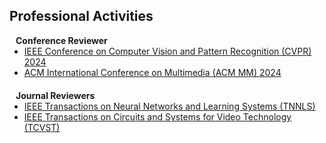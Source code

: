 ## Professional Activities

<h4 style="margin:0 10px 0;">Conference Reviewer</h4>

<ul style="margin:0 0 20px;">
  <li><a href="https://cvpr.thecvf.com/Conferences/2024"><autocolor>IEEE Conference on Computer Vision and Pattern Recognition (CVPR) 2024</autocolor></a></li>
  <li><a href="https://2024.acmmm.org/"><autocolor>ACM International Conference on Multimedia (ACM MM) 2024</autocolor></a></li>
</ul>
 
<h4 style="margin:0 10px 0;">Journal Reviewers</h4>

<ul style="margin:0 0 20px;">
  <li><a href="https://cis.ieee.org/publications/t-neural-networks-and-learning-systems"><autocolor>IEEE Transactions on Neural Networks and Learning Systems (TNNLS)</autocolor></a></li>
  <li><a href="https://ieee-cas.org/publication/tcsvt"><autocolor>IEEE Transactions on Circuits and Systems for Video Technology (TCVST)</autocolor></a></li>
</ul>
